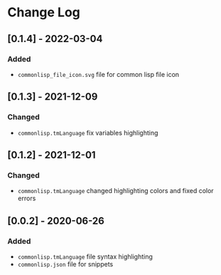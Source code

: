# Change Log
## [0.1.4] - 2022-03-04
### Added
- `commonlisp_file_icon.svg` file for common lisp file icon

## [0.1.3] - 2021-12-09
### Changed
- `commonlisp.tmLanguage` fix variables highlighting

## [0.1.2] - 2021-12-01
### Changed
- `commonlisp.tmLanguage` changed highlighting colors and fixed color errors

## [0.0.2] - 2020-06-26
### Added
- `commonlisp.tmLanguage` file syntax highlighting
- `commonlisp.json` file for snippets

